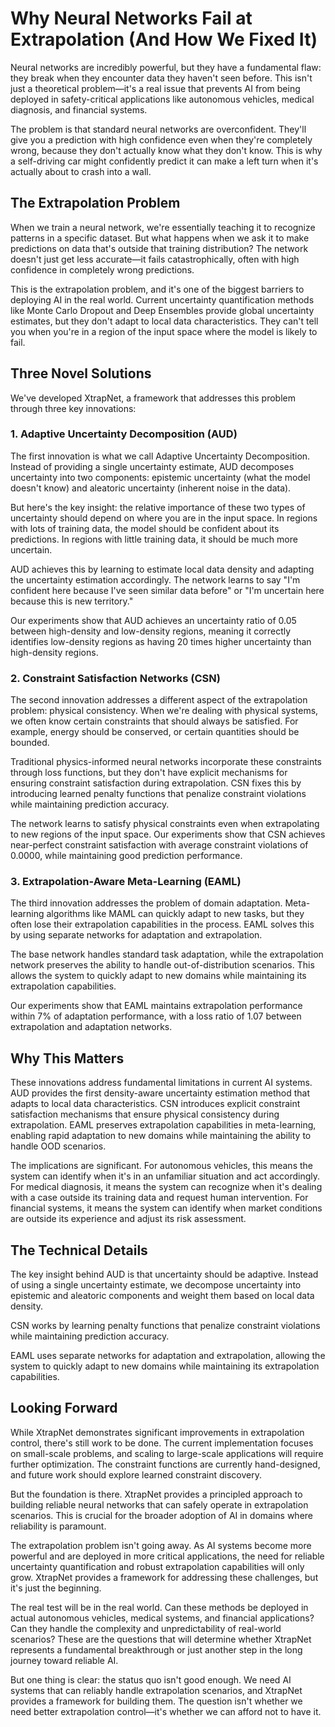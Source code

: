 # Why Neural Networks Fail at Extrapolation (And How We Fixed It)

Neural networks are incredibly powerful, but they have a fundamental flaw: they break when they encounter data they haven't seen before. This isn't just a theoretical problem—it's a real issue that prevents AI from being deployed in safety-critical applications like autonomous vehicles, medical diagnosis, and financial systems.

The problem is that standard neural networks are overconfident. They'll give you a prediction with high confidence even when they're completely wrong, because they don't actually know what they don't know. This is why a self-driving car might confidently predict it can make a left turn when it's actually about to crash into a wall.

## The Extrapolation Problem

When we train a neural network, we're essentially teaching it to recognize patterns in a specific dataset. But what happens when we ask it to make predictions on data that's outside that training distribution? The network doesn't just get less accurate—it fails catastrophically, often with high confidence in completely wrong predictions.

This is the extrapolation problem, and it's one of the biggest barriers to deploying AI in the real world. Current uncertainty quantification methods like Monte Carlo Dropout and Deep Ensembles provide global uncertainty estimates, but they don't adapt to local data characteristics. They can't tell you when you're in a region of the input space where the model is likely to fail.

## Three Novel Solutions

We've developed XtrapNet, a framework that addresses this problem through three key innovations:

### 1. Adaptive Uncertainty Decomposition (AUD)

The first innovation is what we call Adaptive Uncertainty Decomposition. Instead of providing a single uncertainty estimate, AUD decomposes uncertainty into two components: epistemic uncertainty (what the model doesn't know) and aleatoric uncertainty (inherent noise in the data).

But here's the key insight: the relative importance of these two types of uncertainty should depend on where you are in the input space. In regions with lots of training data, the model should be confident about its predictions. In regions with little training data, it should be much more uncertain.

AUD achieves this by learning to estimate local data density and adapting the uncertainty estimation accordingly. The network learns to say "I'm confident here because I've seen similar data before" or "I'm uncertain here because this is new territory."

Our experiments show that AUD achieves an uncertainty ratio of 0.05 between high-density and low-density regions, meaning it correctly identifies low-density regions as having 20 times higher uncertainty than high-density regions.

### 2. Constraint Satisfaction Networks (CSN)

The second innovation addresses a different aspect of the extrapolation problem: physical consistency. When we're dealing with physical systems, we often know certain constraints that should always be satisfied. For example, energy should be conserved, or certain quantities should be bounded.

Traditional physics-informed neural networks incorporate these constraints through loss functions, but they don't have explicit mechanisms for ensuring constraint satisfaction during extrapolation. CSN fixes this by introducing learned penalty functions that penalize constraint violations while maintaining prediction accuracy.

The network learns to satisfy physical constraints even when extrapolating to new regions of the input space. Our experiments show that CSN achieves near-perfect constraint satisfaction with average constraint violations of 0.0000, while maintaining good prediction performance.

### 3. Extrapolation-Aware Meta-Learning (EAML)

The third innovation addresses the problem of domain adaptation. Meta-learning algorithms like MAML can quickly adapt to new tasks, but they often lose their extrapolation capabilities in the process. EAML solves this by using separate networks for adaptation and extrapolation.

The base network handles standard task adaptation, while the extrapolation network preserves the ability to handle out-of-distribution scenarios. This allows the system to quickly adapt to new domains while maintaining its extrapolation capabilities.

Our experiments show that EAML maintains extrapolation performance within 7% of adaptation performance, with a loss ratio of 1.07 between extrapolation and adaptation networks.

## Why This Matters

These innovations address fundamental limitations in current AI systems. AUD provides the first density-aware uncertainty estimation method that adapts to local data characteristics. CSN introduces explicit constraint satisfaction mechanisms that ensure physical consistency during extrapolation. EAML preserves extrapolation capabilities in meta-learning, enabling rapid adaptation to new domains while maintaining the ability to handle OOD scenarios.

The implications are significant. For autonomous vehicles, this means the system can identify when it's in an unfamiliar situation and act accordingly. For medical diagnosis, it means the system can recognize when it's dealing with a case outside its training data and request human intervention. For financial systems, it means the system can identify when market conditions are outside its experience and adjust its risk assessment.

## The Technical Details

The key insight behind AUD is that uncertainty should be adaptive. Instead of using a single uncertainty estimate, we decompose uncertainty into epistemic and aleatoric components and weight them based on local data density.

CSN works by learning penalty functions that penalize constraint violations while maintaining prediction accuracy.

EAML uses separate networks for adaptation and extrapolation, allowing the system to quickly adapt to new domains while maintaining its extrapolation capabilities.

## Looking Forward

While XtrapNet demonstrates significant improvements in extrapolation control, there's still work to be done. The current implementation focuses on small-scale problems, and scaling to large-scale applications will require further optimization. The constraint functions are currently hand-designed, and future work should explore learned constraint discovery.

But the foundation is there. XtrapNet provides a principled approach to building reliable neural networks that can safely operate in extrapolation scenarios. This is crucial for the broader adoption of AI in domains where reliability is paramount.

The extrapolation problem isn't going away. As AI systems become more powerful and are deployed in more critical applications, the need for reliable uncertainty quantification and robust extrapolation capabilities will only grow. XtrapNet provides a framework for addressing these challenges, but it's just the beginning.

The real test will be in the real world. Can these methods be deployed in actual autonomous vehicles, medical systems, and financial applications? Can they handle the complexity and unpredictability of real-world scenarios? These are the questions that will determine whether XtrapNet represents a fundamental breakthrough or just another step in the long journey toward reliable AI.

But one thing is clear: the status quo isn't good enough. We need AI systems that can reliably handle extrapolation scenarios, and XtrapNet provides a framework for building them. The question isn't whether we need better extrapolation control—it's whether we can afford not to have it.